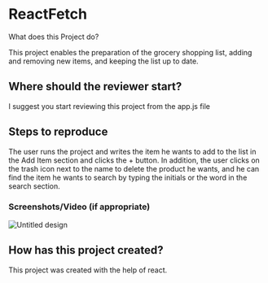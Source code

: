 # ReactFetch
What does this Project do?

This project enables the preparation of the grocery shopping list, adding and removing new items, and keeping the list up to date.

## Where should the reviewer start?
I suggest you start reviewing this project from the app.js file
## Steps to reproduce

The user runs the project and writes the item he wants to add to the list in the Add Item section and clicks the + button. In addition, the user clicks on the trash icon next to the name to delete the product he wants, and he can find the item he wants to search by typing the initials or the word in the search section.

### Screenshots/Video (if appropriate)


![Untitled design](https://user-images.githubusercontent.com/57863133/170259808-14e4bacd-5c22-4f3f-bc42-c46d129708c6.gif)



## How has this project created?

This project was created with the help of react.
